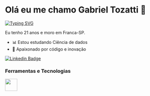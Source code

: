 # Olá eu me chamo Gabriel Tozatti 🤞
[![Typing SVG](https://readme-typing-svg.herokuapp.com?font=Oxygen&weight=700&size=30&duration=8000&pause=1000&color=4281B3&background=FFFFFF00&random=false&width=435&lines=Desenvolvedor+Python)](https://git.io/typing-svg)
<p>Eu tenho 21 anos e moro em Franca-SP.</p>

  - 📊 Estou estudando Ciência de dados
  - 🚀 Apaixonado por código e inovação 

<p align='left'>
    
[![Linkedin Badge](https://img.shields.io/badge/LinkedIn-0077B5?style=for-the-badge&logo=linkedin&logoColor=white)](https://www.linkedin.com/in/gabriel-tozatti-590568214/)



### Ferramentas e Tecnologias
<code><img src="https://cdn.jsdelivr.net/gh/devicons/devicon/icons/python/python-original.svg" width="40" height="40"></code>
</br>
